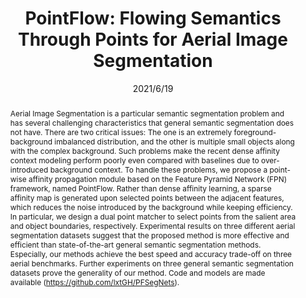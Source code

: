 ---
# Documentation: https://wowchemy.com/docs/managing-content/

title: "PointFlow: Flowing Semantics Through Points for Aerial Image Segmentation"
authors: [Xiangtai Li, Hao He, Xia Li, Duo Li, Guangliang Cheng, Jianping Shi, Lubin Weng, Yunhai Tong, Zhouchen Lin]
date: 2021/6/19
doi: ""

# Schedule page publish date (NOT publication's date).
publishDate: 2021/6/19

# Publication type.
# Legend: 0 = Uncategorized; 1 = Conference paper; 2 = Journal article;
# 3 = Preprint / Working Paper; 4 = Report; 5 = Book; 6 = Book section;
# 7 = Thesis; 8 = Patent
publication_types: ["1"]

# Publication name and optional abbreviated publication name.
publication: "In *Proceedings of the IEEE/CVF Conference on Computer Vision and Pattern Recognition*"
publication_short: "*CVPR, 2021*"

abstract: "Aerial Image Segmentation is a particular semantic segmentation problem and has several challenging characteristics that general semantic segmentation does not have. There are two critical issues: The one is an extremely foreground-background imbalanced distribution, and the other is multiple small objects along with the complex background. Such problems make the recent dense affinity context modeling perform poorly even compared with baselines due to over-introduced background context. To handle these problems, we propose a point-wise affinity propagation module based on the Feature Pyramid Network (FPN) framework, named PointFlow. Rather than dense affinity learning, a sparse affinity map is generated upon selected points between the adjacent features, which reduces the noise introduced by the background while keeping efficiency. In particular, we design a dual point matcher to select points from the salient area and object boundaries, respectively. Experimental results on three different aerial segmentation datasets suggest that the proposed method is more effective and efficient than state-of-the-art general semantic segmentation methods. Especially, our methods achieve the best speed and accuracy trade-off on three aerial benchmarks. Further experiments on three general semantic segmentation datasets prove the generality of our method. Code and models are made available (https://github.com/lxtGH/PFSegNets)."

# Summary. An optional shortened abstract.
summary: ""

tags: []
categories: []
featured: true

# Custom links (optional).
#   Uncomment and edit lines below to show custom links.
links:
- name: PDF
  url: https://openaccess.thecvf.com/content/CVPR2021/papers/Li_PointFlow_Flowing_Semantics_Through_Points_for_Aerial_Image_Segmentation_CVPR_2021_paper.pdf
  icon_pack: fas
  icon: file-pdf
- name: Code
  url: https://github.com/lxtGH/PFSegNets
  icon_pack: fab
  icon: github

url_pdf: 
url_code: 
url_dataset:
url_poster:
url_project:
url_slides:
url_source: 
url_video:

# Featured image
# To use, add an image named `featured.jpg/png` to your page's folder. 
# Focal points: Smart, Center, TopLeft, Top, TopRight, Left, Right, BottomLeft, Bottom, BottomRight.
image:
  caption: ""
  focal_point: ""
  preview_only: false

# Associated Projects (optional).
#   Associate this publication with one or more of your projects.
#   Simply enter your project's folder or file name without extension.
#   E.g. `internal-project` references `content/project/internal-project/index.md`.
#   Otherwise, set `projects: []`.
projects: []

# Slides (optional).
#   Associate this publication with Markdown slides.
#   Simply enter your slide deck's filename without extension.
#   E.g. `slides: "example"` references `content/slides/example/index.md`.
#   Otherwise, set `slides: ""`.
slides: ""
---
